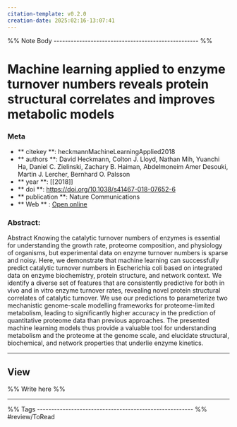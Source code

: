 ```yaml
---
citation-template: v0.2.0
creation-date: 2025:02:16-13:07:41
---
```


%% Note Body --------------------------------------------------- %%
# Machine learning applied to enzyme turnover numbers reveals protein structural correlates and improves metabolic models

### Meta
- ** citekey **: heckmannMachineLearningApplied2018
- ** authors **: David Heckmann, Colton J. Lloyd, Nathan Mih, Yuanchi Ha, Daniel C. Zielinski, Zachary B. Haiman, Abdelmoneim Amer Desouki, Martin J. Lercher, Bernhard O. Palsson
- ** year **: [[2018]]
- ** doi **: https://doi.org/10.1038/s41467-018-07652-6
- ** publication **: Nature Communications
- ** Web ** : [Open online](https://www.nature.com/articles/s41467-018-07652-6)


### Abstract:
Abstract Knowing the catalytic turnover numbers of enzymes is essential for understanding the growth rate, proteome composition, and physiology of organisms, but experimental data on enzyme turnover numbers is sparse and noisy. Here, we demonstrate that machine learning can successfully predict catalytic turnover numbers in Escherichia coli based on integrated data on enzyme biochemistry, protein structure, and network context. We identify a diverse set of features that are consistently predictive for both in vivo and in vitro enzyme turnover rates, revealing novel protein structural correlates of catalytic turnover. We use our predictions to parameterize two mechanistic genome-scale modelling frameworks for proteome-limited metabolism, leading to significantly higher accuracy in the prediction of quantitative proteome data than previous approaches. The presented machine learning models thus provide a valuable tool for understanding metabolism and the proteome at the genome scale, and elucidate structural, biochemical, and network properties that underlie enzyme kinetics.

___

## View

%% Write here %%





___
%% Tags  ------------------------------------------------------- %%
#review/ToRead